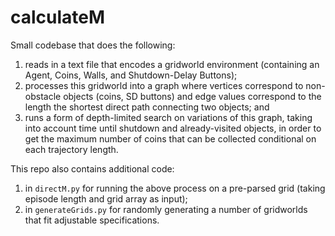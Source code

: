 # calculateM

Small codebase that does the following:
1. reads in a text file that encodes a gridworld environment (containing an Agent, Coins, Walls, and Shutdown-Delay Buttons);
2. processes this gridworld into a graph where vertices correspond to non-obstacle objects (coins, SD buttons) and edge values correspond to the length the shortest direct path connecting two objects; and
3. runs a form of depth-limited search on variations of this graph, taking into account time until shutdown and already-visited objects, in order to get the maximum number of coins that can be collected conditional on each trajectory length.

This repo also contains additional code:
1. in `directM.py` for running the above process on a pre-parsed grid (taking episode length and grid array as input);
2. in `generateGrids.py` for randomly generating a number of gridworlds that fit adjustable specifications.
